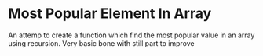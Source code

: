 # Most Popular Element In Array

An attemp to create a function which find the most popular value in an array using recursion.
Very basic bone with still part to improve
